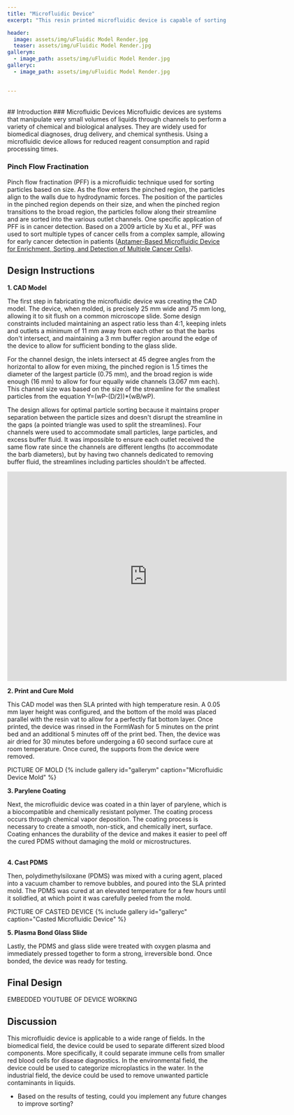 ```yaml
---
title: "Microfluidic Device"
excerpt: "This resin printed microfluidic device is capable of sorting particles (125 – 150 μm and 425 – 500 μm) with pinch flow fractionation."

header:
  image: assets/img/uFluidic Model Render.jpg
  teaser: assets/img/uFluidic Model Render.jpg
gallerym:
  - image_path: assets/img/uFluidic Model Render.jpg
galleryc:
  - image_path: assets/img/uFluidic Model Render.jpg

   
---
```

<br>
## Introduction
### Microfluidic Devices
Microfluidic devices are systems that manipulate very small volumes of liquids through channels to perform a variety of chemical and biological analyses. They are widely used for biomedical diagnoses, drug delivery, and chemical synthesis. Using a microfluidic device allows for reduced reagent consumption and rapid processing times.

### Pinch Flow Fractination
Pinch flow fractination (PFF) is a microfluidic technique used for sorting particles based on size. As the flow enters the pinched region, the particles align to the walls due to hydrodynamic forces. The position of the particles in the pinched region depends on their size, and when the pinched region transitions to the broad region, the particles follow along their streamline and are sorted into the various outlet channels. One specific application of PFF is in cancer detection. Based on a 2009 article by Xu et al., PFF was used to sort multiple types of cancer cells from a complex sample, allowing for early cancer detection in patients ([Aptamer-Based Microfluidic Device for Enrichment, Sorting, and Detection of Multiple Cancer Cells](https://pubs.acs.org/doi/10.1021/ac9012072)).


## Design Instructions

**1. CAD Model**<br>

The first step in fabricating the microfluidic device was creating the CAD model. The device, when molded, is precisely 25 mm wide and 75 mm long, allowing it to sit flush on a common microscope slide. Some design constraints included maintaining an aspect ratio less than 4:1, keeping inlets and outlets a minimum of 11 mm away from each other so that the barbs don't intersect, and maintaining a 3 mm buffer region around the edge of the device to allow for sufficient bonding to the glass slide.<br>

For the channel design, the inlets intersect at 45 degree angles from the horizontal to allow for even mixing, the pinched region is 1.5 times the diameter of the largest particle (0.75 mm), and the broad region is wide enough (16 mm) to allow for four equally wide channels (3.067 mm each). This channel size was based on the size of the streamline for the smallest particles from the equation Y=(wP-(D/2))*(wB/wP).<br>

The design allows for optimal particle sorting because it maintains proper separation between the particle sizes and doesn't disrupt the streamline in the gaps (a pointed triangle was used to split the streamlines). Four channels were used to accommodate small particles, large particles, and excess buffer fluid. It was impossible to ensure each outlet received the same flow rate since the channels are different lengths (to accommodate the barb diameters), but by having two channels dedicated to removing buffer fluid, the streamlines including particles shouldn't be affected.<br>

<iframe src="https://vanderbilt643.autodesk360.com/shares/public/SH286ddQT78850c0d8a498a7e80bce8385f9?mode=embed" width="640" height="480" allowfullscreen="true" webkitallowfullscreen="true" mozallowfullscreen="true"  frameborder="0"></iframe>

<br>

**2. Print and Cure Mold**<br>

This CAD model was then SLA printed with high temperature resin. A 0.05 mm layer height was configured, and the bottom of the mold was placed parallel with the resin vat to allow for a perfectly flat bottom layer. Once printed, the device was rinsed in the FormWash for 5 minutes on the print bed and an additional 5 minutes off of the print bed. Then, the device was air dried for 30 minutes before undergoing a 60 second surface cure at room temperature. Once cured, the supports from the device were removed.
<br>

PICTURE OF MOLD
{% include gallery id="gallerym" caption="Microfluidic Device Mold" %}


**3. Parylene Coating**<br>

Next, the microfluidic device was coated in a thin layer of parylene, which is a biocompatible and chemically resistant polymer. The coating process occurs through chemical vapor deposition. The coating process is necessary to create a smooth, non-stick, and chemically inert, surface. Coating enhances the durability of the device and makes it easier to peel off the cured PDMS without damaging the mold or microstructures.
<br><br>


**4. Cast PDMS**<br>

Then, polydimethylsiloxane (PDMS) was mixed with a curing agent, placed into a vacuum chamber to remove bubbles, and poured into the SLA printed mold. The PDMS was cured at an elevated temperature for a few hours until it solidfied, at which point it was carefully peeled from the mold. 
<br>

PICTURE OF CASTED DEVICE
{% include gallery id="galleryc" caption="Casted Microfluidic Device" %}


**5. Plasma Bond Glass Slide**<br>

Lastly, the PDMS and glass slide were treated with oxygen plasma and immediately pressed together to form a strong, irreversible bond. Once bonded, the device was ready for testing. 


## Final Design

EMBEDDED YOUTUBE OF DEVICE WORKING


## Discussion

This microfluidic device is applicable to a wide range of fields. In the biomedical field, the device could be used to separate different sized blood components. More specifically, it could separate immune cells from smaller red blood cells for disease diagnostics. In the environmental field, the device could be used to categorize microplastics in the water. In the industrial field, the device could be used to remove unwanted particle contaminants in liquids. 

* Based on the results of testing, could you implement any future changes to improve 
sorting? 

